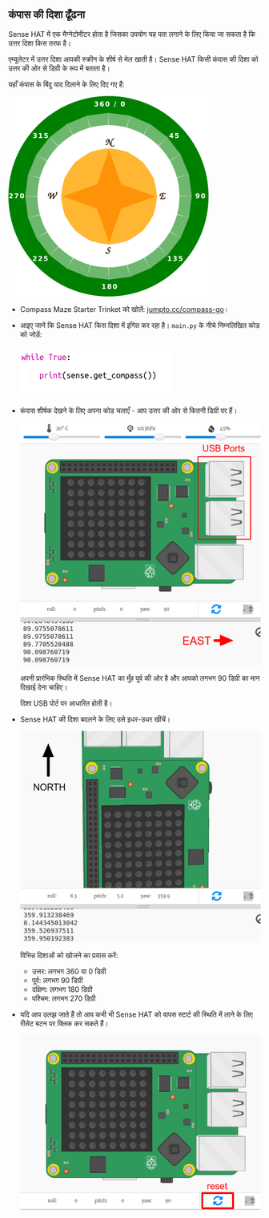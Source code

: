 ## कंपास की दिशा ढूँढना

Sense HAT में एक मैग्नेटोमीटर होता है जिसका उपयोग यह पता लगाने के लिए किया जा सकता है कि उत्तर दिशा किस तरफ है।

एम्यूलेटर में उत्तर दिशा आपकी स्क्रीन के शीर्ष से मेल खाती है। Sense HAT किसी कंपास की दिशा को उत्तर की ओर से डिग्री के रूप में बताता है।

यहाँ कंपास के बिंदु याद दिलाने के लिए दिए गए हैं:

![स्क्रीनशॉट](images/compass-nsew.png)

+ Compass Maze Starter Trinket को खोलें: <a href="http://jumpto.cc/compass-go" target="_blank">jumpto.cc/compass-go</a>।

+ आइए जानें कि Sense HAT किस दिशा में इंगित कर रहा है। `main.py` के नीचे निम्नलिखित कोड को जोड़ें:
    
    ![स्क्रीनशॉट](images/compass-get.png)

+ कंपास शीर्षक देखने के लिए अपना कोड चलाएँ - आप उत्तर की ओर से कितनी डिग्री पर हैं।
    
    ![स्क्रीनशॉट](images/compass-east.png)
    
    अपनी प्रारंभिक स्थिति में Sense HAT का मुँह पूर्व की ओर है और आपको लगभग 90 डिग्री का मान दिखाई देना चाहिए।
    
    दिशा USB पोर्ट पर आधारित होती है।

+ Sense HAT की दिशा बदलने के लिए उसे इधर-उधर खींचें।
    
    ![स्क्रीनशॉट](images/compass-north.png)
    
    विभिन्न दिशाओं को खोजने का प्रयास करें:
    
    + उत्तर: लगभग 360 या 0 डिग्री 
    + पूर्व: लगभग 90 डिग्री
    + दक्षिण: लगभग 180 डिग्री
    + पश्चिम: लगभग 270 डिग्री

+ यदि आप उलझ जाते हैं तो आप कभी भी Sense HAT को वापस स्टार्ट की स्थिति में लाने के लिए रीसेट बटन पर क्लिक कर सकते हैं।
    
    ![स्क्रीनशॉट](images/compass-reset.png)